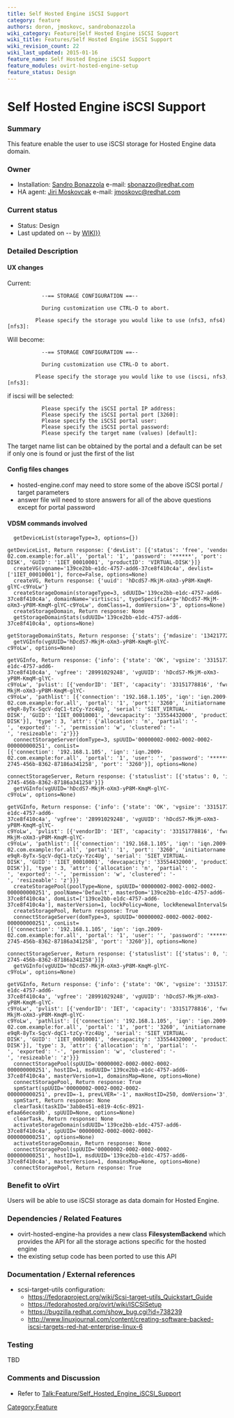 ```yaml
---
title: Self Hosted Engine iSCSI Support
category: feature
authors: doron, jmoskovc, sandrobonazzola
wiki_category: Feature|Self Hosted Engine iSCSI Support
wiki_title: Features/Self Hosted Engine iSCSI Support
wiki_revision_count: 22
wiki_last_updated: 2015-01-16
feature_name: Self Hosted Engine iSCSI Support
feature_modules: ovirt-hosted-engine-setup
feature_status: Design
---
```


# Self Hosted Engine iSCSI Support

### Summary

This feature enable the user to use iSCSI storage for Hosted Engine data domain.

### Owner

*   Installation: [ Sandro Bonazzola](User:SandroBonazzola) e-mail: <sbonazzo@redhat.com>
*   HA agent: [ Jiri Moskovcak](User:jmoskovc) e-mail: <jmoskovc@redhat.com>

### Current status

*   Status: Design
*   Last updated on -- by [ WIKI}}](User:{{urlencode:{{REVISIONUSER}})

### Detailed Description

#### UX changes

Current:

               --== STORAGE CONFIGURATION ==--
              
               During customization use CTRL-D to abort.
               Please specify the storage you would like to use (nfs3, nfs4)[nfs3]:

Will become:

               --== STORAGE CONFIGURATION ==--
              
               During customization use CTRL-D to abort.
               Please specify the storage you would like to use (iscsi, nfs3, nfs4)[nfs3]:

if iscsi will be selected:

               Please specify the iSCSI portal IP address:
               Please specify the iSCSI portal port [3260]: 
               Please specify the iSCSI portal user:
               Please specify the iSCSI portal password:
               Please specify the target name (values) [default]:

The target name list can be obtained by the portal and a default can be set if only one is found or just the first of the list

#### Config files changes

*   hosted-engine.conf may need to store some of the above iSCSI portal / target parameters
*   answer file will need to store answers for all of the above questions except for portal password

#### VDSM commands involved

      getDeviceList(storageType=3, options={})
      getDeviceList, Return response: {'devList': [{'status': 'free', 'vendorID': 'IET', 'capacity': '33554432000', 'fwrev': '0001', 'vgUUID': '', 'pathlist': [{'initiatorname': 'default', 'connection': '192.168.1.105', 'iqn': 'iqn.2009-02.com.example:for.all', 'portal': '1', 'password': '******', 'port': '3260'}], 'logicalblocksize': '512', 'pathstatus': [{'physdev': 'sdb', 'type': 'iSCSI', 'state': 'active', 'lun': '1'}], 'devtype': 'iSCSI', 'physicalblocksize': '512', 'pvUUID': '', 'serial': 'SIET_VIRTUAL-DISK', 'GUID': '1IET_00010001', 'productID': 'VIRTUAL-DISK'}]}
      createVG(vgname='139ce2bb-e1dc-4757-add6-37ce8f410c4a', devlist=['1IET_00010001'], force=False, options=None)
      createVG, Return response: {'uuid': 'hDcdS7-MkjM-oXm3-yP8M-KmqM-glYC-c9YoLw'}
      createStorageDomain(storageType=3, sdUUID='139ce2bb-e1dc-4757-add6-37ce8f410c4a', domainName='virtiscsi', typeSpecificArg='hDcdS7-MkjM-oXm3-yP8M-KmqM-glYC-c9YoLw', domClass=1, domVersion='3', options=None)
      createStorageDomain, Return response: None
      getStorageDomainStats(sdUUID='139ce2bb-e1dc-4757-add6-37ce8f410c4a', options=None)
      getStorageDomainStats, Return response: {'stats': {'mdasize': '134217728', 'mdathreshold': True, 'mdavalid': True, 'diskfree': '28991029248', 'disktotal': '33151778816', 'mdafree': '67104768'}}
      getVGInfo(vgUUID='hDcdS7-MkjM-oXm3-yP8M-KmqM-glYC-c9YoLw', options=None)
      getVGInfo, Return response: {'info': {'state': 'OK', 'vgsize': '33151778816', 'name': '139ce2bb-e1dc-4757-add6-37ce8f410c4a', 'vgfree': '28991029248', 'vgUUID': 'hDcdS7-MkjM-oXm3-yP8M-KmqM-glYC-c9YoLw', 'pvlist': [{'vendorID': 'IET', 'capacity': '33151778816', 'fwrev': '0000', 'vgUUID': 'hDcdS7-MkjM-oXm3-yP8M-KmqM-glYC-c9YoLw', 'pathlist': [{'connection': '192.168.1.105', 'iqn': 'iqn.2009-02.com.example:for.all', 'portal': '1', 'port': '3260', 'initiatorname': 'default'}], 'pathstatus': [{'physdev': 'sdb', 'type': 'iSCSI', 'state': 'active', 'lun': '1'}], 'devtype': 'iSCSI', 'pvUUID': '9wnpis-e9qR-8yTx-SqcV-dqC1-tzCy-Yzc4Ug', 'serial': 'SIET_VIRTUAL-DISK', 'GUID': '1IET_00010001', 'devcapacity': '33554432000', 'productID': 'VIRTUAL-DISK'}], 'type': 3, 'attr': {'allocation': 'n', 'partial': '-', 'exported': '-', 'permission': 'w', 'clustered': '-', 'resizeable': 'z'}}}
      connectStorageServer(domType=3, spUUID='00000002-0002-0002-0002-000000000251', conList=[{'connection': '192.168.1.105', 'iqn': 'iqn.2009-02.com.example:for.all', 'portal': '1', 'user': '', 'password': '******', 'id': 'febf9441-2745-456b-8362-87186a341258', 'port': '3260'}], options=None)
      connectStorageServer, Return response: {'statuslist': [{'status': 0, 'id': 'febf9441-2745-456b-8362-87186a341258'}]}
      getVGInfo(vgUUID='hDcdS7-MkjM-oXm3-yP8M-KmqM-glYC-c9YoLw', options=None)
      getVGInfo, Return response: {'info': {'state': 'OK', 'vgsize': '33151778816', 'name': '139ce2bb-e1dc-4757-add6-37ce8f410c4a', 'vgfree': '28991029248', 'vgUUID': 'hDcdS7-MkjM-oXm3-yP8M-KmqM-glYC-c9YoLw', 'pvlist': [{'vendorID': 'IET', 'capacity': '33151778816', 'fwrev': '0000', 'vgUUID': 'hDcdS7-MkjM-oXm3-yP8M-KmqM-glYC-c9YoLw', 'pathlist': [{'connection': '192.168.1.105', 'iqn': 'iqn.2009-02.com.example:for.all', 'portal': '1', 'port': '3260', 'initiatorname': 'default'}], 'pathstatus': [{'physdev': 'sdb', 'type': 'iSCSI', 'state': 'active', 'lun': '1'}], 'devtype': 'iSCSI', 'pvUUID': '9wnpis-e9qR-8yTx-SqcV-dqC1-tzCy-Yzc4Ug', 'serial': 'SIET_VIRTUAL-DISK', 'GUID': '1IET_00010001', 'devcapacity': '33554432000', 'productID': 'VIRTUAL-DISK'}], 'type': 3, 'attr': {'allocation': 'n', 'partial': '-', 'exported': '-', 'permission': 'w', 'clustered': '-', 'resizeable': 'z'}}}
      createStoragePool(poolType=None, spUUID='00000002-0002-0002-0002-000000000251', poolName='Default', masterDom='139ce2bb-e1dc-4757-add6-37ce8f410c4a', domList=['139ce2bb-e1dc-4757-add6-37ce8f410c4a'], masterVersion=1, lockPolicy=None, lockRenewalIntervalSec=5, leaseTimeSec=60, ioOpTimeoutSec=10, leaseRetries=3, options=None)
      createStoragePool, Return response: True
      connectStorageServer(domType=3, spUUID='00000002-0002-0002-0002-000000000251', conList=[{'connection': '192.168.1.105', 'iqn': 'iqn.2009-02.com.example:for.all', 'portal': '1', 'user': '', 'password': '******', 'id': 'febf9441-2745-456b-8362-87186a341258', 'port': '3260'}], options=None)
      connectStorageServer, Return response: {'statuslist': [{'status': 0, 'id': 'febf9441-2745-456b-8362-87186a341258'}]}
      getVGInfo(vgUUID='hDcdS7-MkjM-oXm3-yP8M-KmqM-glYC-c9YoLw', options=None)
      getVGInfo, Return response: {'info': {'state': 'OK', 'vgsize': '33151778816', 'name': '139ce2bb-e1dc-4757-add6-37ce8f410c4a', 'vgfree': '28991029248', 'vgUUID': 'hDcdS7-MkjM-oXm3-yP8M-KmqM-glYC-c9YoLw', 'pvlist': [{'vendorID': 'IET', 'capacity': '33151778816', 'fwrev': '0000', 'vgUUID': 'hDcdS7-MkjM-oXm3-yP8M-KmqM-glYC-c9YoLw', 'pathlist': [{'connection': '192.168.1.105', 'iqn': 'iqn.2009-02.com.example:for.all', 'portal': '1', 'port': '3260', 'initiatorname': 'default'}], 'pathstatus': [{'physdev': 'sdb', 'type': 'iSCSI', 'state': 'active', 'lun': '1'}], 'devtype': 'iSCSI', 'pvUUID': '9wnpis-e9qR-8yTx-SqcV-dqC1-tzCy-Yzc4Ug', 'serial': 'SIET_VIRTUAL-DISK', 'GUID': '1IET_00010001', 'devcapacity': '33554432000', 'productID': 'VIRTUAL-DISK'}], 'type': 3, 'attr': {'allocation': 'n', 'partial': '-', 'exported': '-', 'permission': 'w', 'clustered': '-', 'resizeable': 'z'}}}
      connectStoragePool(spUUID='00000002-0002-0002-0002-000000000251', hostID=1, msdUUID='139ce2bb-e1dc-4757-add6-37ce8f410c4a', masterVersion=1, domainsMap=None, options=None)
      connectStoragePool, Return response: True
      spmStart(spUUID='00000002-0002-0002-0002-000000000251', prevID=-1, prevLVER='-1', maxHostID=250, domVersion='3', options=None)
      spmStart, Return response: None
      clearTask(taskID='3ab8e451-e819-4c6c-8921-efaa66ecea9b', spUUID=None, options=None)
      clearTask, Return response: None
      activateStorageDomain(sdUUID='139ce2bb-e1dc-4757-add6-37ce8f410c4a', spUUID='00000002-0002-0002-0002-000000000251', options=None)
      activateStorageDomain, Return response: None
      connectStoragePool(spUUID='00000002-0002-0002-0002-000000000251', hostID=1, msdUUID='139ce2bb-e1dc-4757-add6-37ce8f410c4a', masterVersion=1, domainsMap=None, options=None)
      connectStoragePool, Return response: True

### Benefit to oVirt

Users will be able to use iSCSI storage as data domain for Hosted Engine.

### Dependencies / Related Features

*   ovirt-hosted-engine-ha provides a new class **FilesystemBackend** which provides the API for all the storage actions specific for the hosted engine
*   the existing setup code has been ported to use this API

### Documentation / External references

*   scsi-target-utils configuration:
    -   <https://fedoraproject.org/wiki/Scsi-target-utils_Quickstart_Guide>
    -   <https://fedorahosted.org/ovirt/wiki/ISCSISetup>
    -   <https://bugzilla.redhat.com/show_bug.cgi?id=738239>
    -   <http://www.linuxjournal.com/content/creating-software-backed-iscsi-targets-red-hat-enterprise-linux-6>

### Testing

TBD

### Comments and Discussion

*   Refer to <Talk:Feature/Self_Hosted_Engine_iSCSI_Support>

<Category:Feature>
